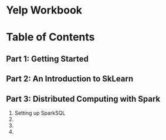# Yelp Workbook

# Table of Contents
## Part 1: Getting Started

## Part 2: An Introduction to SkLearn

## Part 3: Distributed Computing with Spark
1. Setting up SparkSQL
2. 
3. 
4. 